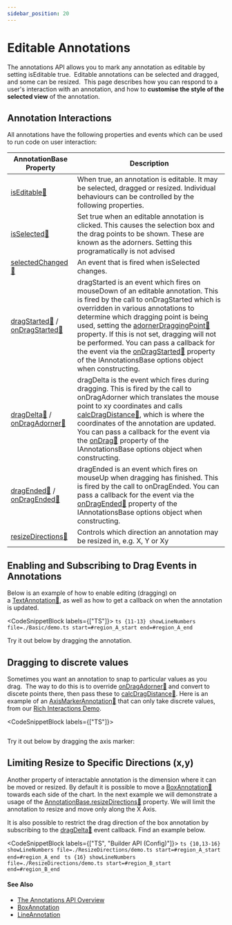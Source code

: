 ```yaml
---
sidebar_position: 20
---
```


# Editable Annotations

The annotations API allows you to mark any annotation as editable by setting isEditable true.  Editable annotations can be selected and dragged, and some can be resized.  This page describes how you can respond to a user's interaction with an annotation, and how to **customise the style of the selected view** of the annotation.

Annotation Interactions
-----------------------

All annotations have the following properties and events which can be used to run code on user interaction:

| **AnnotationBase Property** | **Description** |
|----------------------------|-----------------|
| [isEditable:blue_book:](https://www.scichart.com/documentation/js/current/typedoc/classes/annotationbase.html#iseditable) | When true, an annotation is editable. It may be selected, dragged or resized. Individual behaviours can be controlled by the following properties. |
| [isSelected:blue_book:](https://www.scichart.com/documentation/js/current/typedoc/classes/annotationbase.html#isselected) | Set true when an editable annotation is clicked. This causes the selection box and the drag points to be shown. These are known as the adorners. Setting this programatically is not advised |
| [selectedChanged:blue_book:](https://www.scichart.com/documentation/js/current/typedoc/classes/annotationbase.html#selectedchanged) | An event that is fired when isSelected changes. |
| [dragStarted:blue_book:](https://www.scichart.com/documentation/js/current/typedoc/classes/annotationbase.html#dragstarted) / [onDragStarted:blue_book:](https://www.scichart.com/documentation/js/current/typedoc/classes/annotationbase.html#ondragstarted) | dragStarted is an event which fires on mouseDown of an editable annotation. This is fired by the call to onDragStarted which is overridden in various annotations to determine which dragging point is being used, setting the [adornerDraggingPoint:blue_book:](https://www.scichart.com/documentation/js/current/typedoc/classes/annotationbase.html#adornerdraggingpoint) property. If this is not set, dragging will not be performed. You can pass a callback for the event via the [onDragStarted:blue_book:](https://www.scichart.com/documentation/js/current/typedoc/interfaces/iannotationbaseoptions.html#ondragstarted) property of the IAnnotationsBase options object when constructing. |
| [dragDelta:blue_book:](https://www.scichart.com/documentation/js/current/typedoc/classes/annotationbase.html#dragdelta) / [onDragAdorner:blue_book:](https://www.scichart.com/documentation/js/current/typedoc/classes/annotationbase.html#onDragAdorner) | dragDelta is the event which fires during dragging. This is fired by the call to onDragAdorner which translates the mouse point to xy coordinates and calls [calcDragDistance:blue_book:](https://www.scichart.com/documentation/js/current/typedoc/classes/annotationbase.html#calcdragdistance), which is where the coordinates of the annotation are updated. You can pass a callback for the event via the [onDrag:blue_book:](https://www.scichart.com/documentation/js/current/typedoc/interfaces/iannotationbaseoptions.html#ondrag) property of the IAnnotationsBase options object when constructing. |
| [dragEnded:blue_book:](https://www.scichart.com/documentation/js/current/typedoc/classes/annotationbase.html#dragended) / [onDragEnded:blue_book:](https://www.scichart.com/documentation/js/current/typedoc/classes/annotationbase.html#onDragEnded) | dragEnded is an event which fires on mouseUp when dragging has finished. This is fired by the call to onDragEnded. You can pass a callback for the event via the [onDragEnded:blue_book:](https://www.scichart.com/documentation/js/current/typedoc/interfaces/iannotationbaseoptions.html#ondragended) property of the IAnnotationsBase options object when constructing. |
| [resizeDirections:blue_book:](https://www.scichart.com/documentation/js/current/typedoc/classes/annotationbase.html#resizedirections) | Controls which direction an annotation may be resized in, e.g. X, Y or Xy |

Enabling and Subscribing to Drag Events in Annotations
------------------------------------------------------

Below is an example of how to enable editing (dragging) on a [TextAnnotation:blue_book:](https://www.scichart.com/documentation/js/current/typedoc/classes/textannotation.html), as well as how to get a callback on when the annotation is updated.

<CodeSnippetBlock labels={["TS"]}>
    ```ts {11-13} showLineNumbers file=./Basic/demo.ts start=#region_A_start end=#region_A_end
    ```
</CodeSnippetBlock>

Try it out below by dragging the annotation.

<LiveDocSnippet name="./Basic/demo" />

Dragging to discrete values
---------------------------

Sometimes you want an annotation to snap to particular values as you drag.  The way to do this is to override [onDragAdorner:blue_book:](https://www.scichart.com/documentation/js/current/typedoc/classes/annotationbase.html#ondragadorner) and convert to discete points there, then pass these to [calcDragDistance:blue_book:](https://www.scichart.com/documentation/js/current/typedoc/classes/annotationbase.html#calcdragdistancecalcDragDistance). Here is an example of an [AxisMarkerAnnotation:blue_book:](https://www.scichart.com/documentation/js/current/typedoc/classes/axismarkerannotation.html) that can only take discrete values, from our [Rich Interactions Demo](https://www.scichart.com/example/javascript-chart/javascript-heatmap-interactions/).

<CodeSnippetBlock labels={["TS"]}>
```ts {} showLineNumbers file=./DiscreteAxisMarker/demo.ts start=#region_A_start end=#region_A_end
```
</CodeSnippetBlock>

Try it out below by dragging the axis marker:

<LiveDocSnippet name="./DiscreteAxisMarker/demo" />

Limiting Resize to Specific Directions (x,y)
--------------------------------------------

Another property of interactable annotation is the dimension where it can be moved or resized. By default it is possible to move a [BoxAnnotation:blue_book:](https://www.scichart.com/documentation/js/current/typedoc/classes/boxannotation.html) towards each side of the chart. In the next example we will demonstrate a usage of the [AnnotationBase.resizeDirections:blue_book:](https://www.scichart.com/documentation/js/current/typedoc/classes/annotationbase.html#resizedirections) property. We will limit the annotation to resize and move only along the X Axis.

It is also possible to restrict the drag direction of the box annotation by subscribing to the [dragDelta:blue_book:](https://www.scichart.com/documentation/js/current/typedoc/classes/annotationbase.html#dragdelta) event callback. Find an example below.

<CodeSnippetBlock labels={["TS", "Builder API (Config)"]}>
    ```ts {10,13-16} showLineNumbers file=./ResizeDirections/demo.ts start=#region_A_start end=#region_A_end
    ```
    ```ts {16} showLineNumbers file=./ResizeDirections/demo.ts start=#region_B_start end=#region_B_end
    ```
</CodeSnippetBlock>

#### See Also

* [The Annotations API Overview](/docs/2d-charts/annotations-api/annotations-api-overview)
* [BoxAnnotation](/docs/2d-charts/annotations-api/box-annotation)
* [LineAnnotation](/docs/2d-charts/annotations-api/line-annotation)